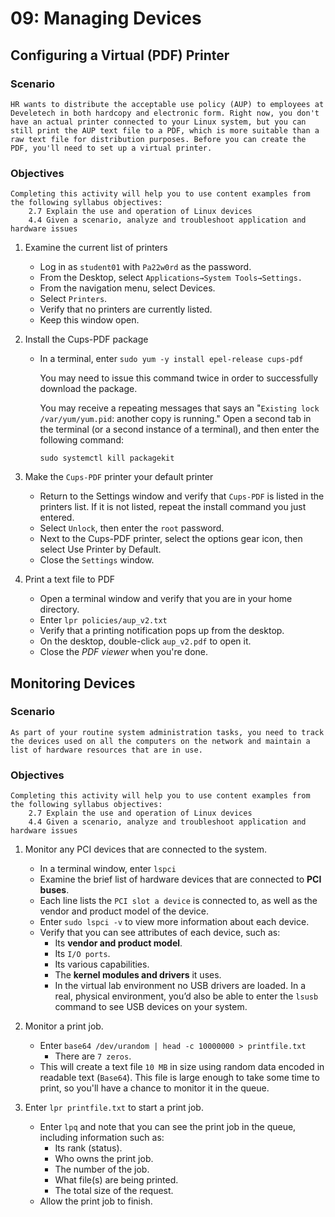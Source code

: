 # 09: Managing Devices

## Configuring a Virtual (PDF) Printer

### Scenario

```text
HR wants to distribute the acceptable use policy (AUP) to employees at Develetech in both hardcopy and electronic form. Right now, you don't have an actual printer connected to your Linux system, but you can still print the AUP text file to a PDF, which is more suitable than a raw text file for distribution purposes. Before you can create the PDF, you'll need to set up a virtual printer.
```

### Objectives

```text
Completing this activity will help you to use content examples from the following syllabus objectives:
    2.7 Explain the use and operation of Linux devices
    4.4 Given a scenario, analyze and troubleshoot application and hardware issues
```

1. Examine the current list of printers
   + Log in as `student01` with `Pa22w0rd` as the password.
   + From the Desktop, select `Applications→System Tools→Settings.`
   + From the navigation menu, select Devices.
   + Select `Printers`.
   + Verify that no printers are currently listed.
   + Keep this window open.

1. Install the Cups-PDF package
   + In a terminal, enter `sudo yum -y install epel-release cups-pdf`

        You may need to issue this command twice in order to successfully download the package.

        You may receive a repeating messages that says an "`Existing lock /var/yum/yum.pid`: another copy is running." Open a second tab in the terminal (or a second instance of a terminal), and then enter the following command:

        ```text
        sudo systemctl kill packagekit
        ```

1. Make the `Cups-PDF` printer your default printer
   + Return to the Settings window and verify that `Cups-PDF` is listed in the printers list. If it is not listed, repeat the install command you just entered.
   + Select `Unlock`, then enter the `root` password.
   + Next to the Cups-PDF printer, select the options gear icon, then select Use Printer by Default.
   + Close the `Settings` window.

1. Print a text file to PDF
   + Open a terminal window and verify that you are in your home directory.
   + Enter `lpr policies/aup_v2.txt`
   + Verify that a printing notification pops up from the desktop.
   + On the desktop, double-click `aup_v2.pdf` to open it.
   + Close the *PDF viewer* when you're done.

## Monitoring Devices

### Scenario

```text
As part of your routine system administration tasks, you need to track the devices used on all the computers on the network and maintain a list of hardware resources that are in use.
```

### Objectives

```Text
Completing this activity will help you to use content examples from the following syllabus objectives:
    2.7 Explain the use and operation of Linux devices
    4.4 Given a scenario, analyze and troubleshoot application and hardware issues
```

1. Monitor any PCI devices that are connected to the system.
   + In a terminal window, enter `lspci`
   + Examine the brief list of hardware devices that are connected to __PCI buses__.
   + Each line lists the `PCI slot a device` is connected to, as well as the vendor and product model of the device.
   + Enter `sudo lspci -v` to view more information about each device.
   + Verify that you can see attributes of each device, such as:
       + Its __vendor and product model__.
       + Its `I/O ports`.
       + Its various capabilities.
       + The __kernel modules and drivers__ it uses.
       + In the virtual lab environment no USB drivers are loaded. In a real, physical environment, you’d also be able to enter the `lsusb` command to see USB devices on your system.

1. Monitor a print job.
   + Enter `base64 /dev/urandom | head -c 10000000 > printfile.txt`
       + There are `7 zeros`.
   + This will create a text file `10 MB` in size using random data encoded in readable text (`Base64`). This file is large enough to take some time to print, so you'll have a chance to monitor it in the queue.

1. Enter `lpr printfile.txt` to start a print job.
   + Enter `lpq` and note that you can see the print job in the queue, including information such as:
       + Its rank (status).
       + Who owns the print job.
       + The number of the job.
       + What file(s) are being printed.
       + The total size of the request.
   + Allow the print job to finish.
